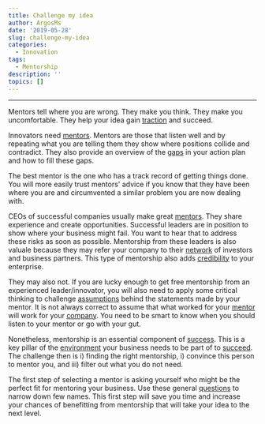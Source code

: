 ```yaml
---
title: Challenge my idea
author: ArgosMs
date: '2019-05-28'
slug: challenge-my-idea
categories:
  - Innovation
tags: 
  - Mentorship
description: ''
topics: []
---
```


***

Mentors tell where you are wrong. They make you think. They make you uncomfortable. They help your idea gain [traction](https://medium.com/@yegg/78-takeaways-from-traction-book-1b44d2a03dda) and succeed.

Innovators need [mentors](https://journals.sagepub.com/doi/abs/10.1177/107179190000700304). Mentors are those that listen well and by repeating what you are telling them they show where positions collide and contradict. They also provide an overview of the [gaps](https://medium.com/@Rubik.Hub/how-do-you-choose-the-right-mentor-for-your-startup-4bef3c0c868f) in your action plan and how to fill these gaps. 

The best mentor is the one who has a track record of getting things done. You will more easily trust mentors' advice if you know that they have been where you are and circumvented a similar problem you are now dealing with. 

CEOs of successful companies usually make great [mentors](https://www.linkedin.com/pulse/what-taking-google-taught-me-startup-traction-gabriel-weinberg?articleId=6058636276532289536#comments-6058636276532289536&trk=public_profile_post). They share experience and create opportunities. Successful leaders are in position to show where your business might fail. You want to hear that to address these risks as soon as possible. Mentorship from these leaders is also valuale because they may refer your company to their [network](https://books.google.com/books?hl=en&lr=&id=UWNaDwAAQBAJ&oi=fnd&pg=PA58&dq=mentorship+startup&ots=qqaoh3WIm_&sig=pmiBcw_KYHTFuWLOmG-Oi9qcefw#v=onepage&q=mentorship%20startup&f=false) of investors and business partners. This type of mentorship also adds [credibility](https://science.sciencemag.org/content/348/6240/1196) to your enterprise.

They may also not. If you are lucky enough to get free mentorship from an experienced leader/innovator, you will also need to apply some critical thinking to challenge [assumptions](http://www.knsecure.com/Resources/Articles/Defining%20Characteristics%20Among%20Startup%20Assistance%20Organizations.pdf) behind the statements made by your mentor. It is not always correct to assume that what worked for your [mentor](https://medium.com/@yegg/mental-models-i-find-repeatedly-useful-936f1cc405d) will work for your [company](http://www.innovationecosystems.com.au/wp-content/uploads/2016/06/TIMReview_June2016.pdf#page=24). You need to be smart to know when you should listen to your mentor or go with your gut.

Nonetheless, mentorship is an essential component of [success](https://www.scheller.gatech.edu/academics/conferences/anand-gopal.pdf). This is a key pillar of the [environment](http://scholar.sun.ac.za/handle/10019.1/99434) your business needs to be part of to [succeed](https://www.sba.gov/sites/default/files/advocacy/Issue%20Brief%204%20Accelerators%20FINAL.pdf). The challenge then is i) finding the right mentorship, i) convince this person to mentor you, and iii) filter out what you do not need.

The first step of selecting a mentor is asking yourself who might be the perfect fit for mentoring your business. Use these general [questions](https://your.yale.edu/work-yale/learn-and-grow/career-development/mentoring/how-choose-mentor) to narrow down few names. This first step will save you time and increase your chances of benefitting from mentorship that will take your idea to the next level.